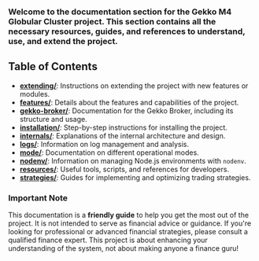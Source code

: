 ### Welcome to the documentation section for the **Gekko M4 Globular Cluster** project. This section contains all the necessary resources, guides, and references to understand, use, and extend the project.

## Table of Contents

- [**extending/**](https://github.com/universalbit-dev/gekko-m4-globular-cluster/tree/master/docs/extending): Instructions on extending the project with new features or modules.
- [**features/**](https://github.com/universalbit-dev/gekko-m4-globular-cluster/tree/master/docs/features): Details about the features and capabilities of the project.
- [**gekko-broker/**](https://github.com/universalbit-dev/gekko-m4-globular-cluster/tree/master/docs/gekko-broker): Documentation for the Gekko Broker, including its structure and usage.
- [**installation/**](https://github.com/universalbit-dev/gekko-m4-globular-cluster/tree/master/docs/installation): Step-by-step instructions for installing the project.
- [**internals/**](https://github.com/universalbit-dev/gekko-m4-globular-cluster/tree/master/docs/internals): Explanations of the internal architecture and design.
- [**logs/**](https://github.com/universalbit-dev/gekko-m4-globular-cluster/tree/master/docs/logs): Information on log management and analysis.
- [**mode/**](https://github.com/universalbit-dev/gekko-m4-globular-cluster/tree/master/docs/mode): Documentation on different operational modes.
- [**nodenv/**](https://github.com/universalbit-dev/gekko-m4-globular-cluster/tree/master/docs/nodenv): Information on managing Node.js environments with `nodenv`.
- [**resources/**](https://github.com/universalbit-dev/gekko-m4-globular-cluster/tree/master/docs/resources): Useful tools, scripts, and references for developers.
- [**strategies/**](https://github.com/universalbit-dev/gekko-m4-globular-cluster/tree/master/docs/strategies): Guides for implementing and optimizing trading strategies.

### **Important Note**
This documentation is a **friendly guide** to help you get the most out of the project. It is not intended to serve as financial advice or guidance. If you're looking for professional or advanced financial strategies, please consult a qualified finance expert. This project is about enhancing your understanding of the system, not about making anyone a finance guru!
